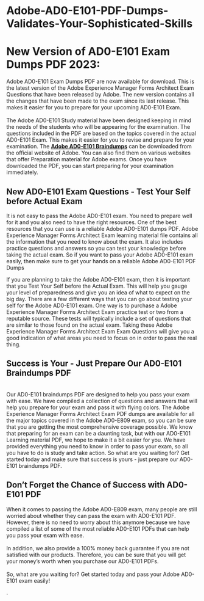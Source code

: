 # Adobe-AD0-E101-PDF-Dumps-Validates-Your-Sophisticated-Skills
<h1>New Version of AD0-E101 Exam Dumps PDF 2023:</h1>
<p>Adobe AD0-E101 Exam Dumps PDF are now available for download. This is the latest version of the Adobe Experience Manager Forms Architect Exam Questions that have been released by Adobe. The new version contains all the changes that have been made to the exam since its last release. This makes it easier for you to prepare for your upcoming AD0-E101 Exam.<br /> <br /> The Adobe AD0-E101 Study material have been designed keeping in mind the needs of the students who will be appearing for the examination. The questions included in the PDF are based on the topics covered in the actual AD0-E101 Exam. This makes it easier for you to revise and prepare for your examination. The <strong><a href="bit.ly/3VGsrmH">Adobe AD0-E101 Braindumps</a></strong> can be downloaded from the official website of Adobe. You can also find them on various websites that offer Preparation material for Adobe exams. Once you have downloaded the PDF, you can start preparing for your examination immediately.</p>
<h2>New AD0-E101 Exam Questions - Test Your Self before Actual Exam</h2>
<p>It is not easy to pass the Adobe AD0-E101 exam. You need to prepare well for it and you also need to have the right resources. One of the best resources that you can use is a reliable Adobe AD0-E101 dumps PDF. Adobe Experience Manager Forms Architect Exam learning material file contains all the information that you need to know about the exam. It also includes practice questions and answers so you can test your knowledge before taking the actual exam. So if you want to pass your Adobe AD0-E101 exam easily, then make sure to get your hands on a reliable Adobe AD0-E101 PDF Dumps</p>
<p>If you are planning to take the Adobe AD0-E101 exam, then it is important that you Test Your Self before the Actual Exam. This will help you gauge your level of preparedness and give you an idea of what to expect on the big day. There are a few different ways that you can go about testing your self for the Adobe AD0-E101 exam. One way is to purchase a Adobe Experience Manager Forms Architect Exam practice test or two from a reputable source. These tests will typically include a set of questions that are similar to those found on the actual exam. Taking these Adobe Experience Manager Forms Architect Exam Exam Questions will give you a good indication of what areas you need to focus on in order to pass the real thing.<br /> </p>
<h2>Success is Your - Just Prepare Our AD0-E101 Braindumps PDF</h2>
<p><br /> Our AD0-E101 braindumps PDF are designed to help you pass your exam with ease. We have compiled a collection of questions and answers that will help you prepare for your exam and pass it with flying colors. The Adobe Experience Manager Forms Architect Exam PDF dumps are available for all the major topics covered in the Adobe AD0-E809 exam, so you can be sure that you are getting the most comprehensive coverage possible. We know that preparing for an exam can be a daunting task, but with our AD0-E101 Learning material PDF, we hope to make it a bit easier for you. We have provided everything you need to know in order to pass your exam, so all you have to do is study and take action. So what are you waiting for? Get started today and make sure that success is yours - just prepare our AD0-E101 braindumps PDF.</p>
<h2>Don&rsquo;t Forget the Chance of Success with AD0-E101 PDF</h2>
<p>When it comes to passing the Adobe AD0-E809 exam, many people are still worried about whether they can pass the exam with AD0-E101 PDF. However, there is no need to worry about this anymore because we have compiled a list of some of the most reliable AD0-E101 PDFs that can help you pass your exam with ease.<br /> <br /> In addition, we also provide a 100% money back guarantee if you are not satisfied with our products. Therefore, you can be sure that you will get your money&rsquo;s worth when you purchase our AD0-E101 PDFs.<br /> <br /> So, what are you waiting for? Get started today and pass your Adobe AD0-E101 exam easily!</p>
<p>.</p>
<p>&nbsp;</p>
